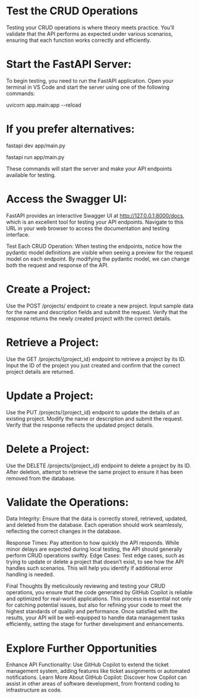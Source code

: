 # Test the CRUD Operations
Testing your CRUD operations is where theory meets practice. You’ll validate that the API performs as expected under various scenarios, ensuring that each function works correctly and efficiently.

# Start the FastAPI Server:
To begin testing, you need to run the FastAPI application. 
Open your terminal in VS Code and start the server using one of the following commands:

uvicorn app.main:app --reload

# If you prefer alternatives:

fastapi dev app/main.py

fastapi run app/main.py

These commands will start the server and make your API endpoints available for testing.

# Access the Swagger UI:
FastAPI provides an interactive Swagger UI at http://127.0.0.1:8000/docs, which is an excellent tool for testing your API endpoints. 
Navigate to this URL in your web browser to access the documentation and testing interface.

Test Each CRUD Operation: When testing the endpoints, notice how the pydantic model definitions are visible when seeing a preview for the request model on each endpoint. By modifying the pydantic model, we can change both the request and response of the API.

# Create a Project:
Use the POST /projects/ endpoint to create a new project. Input sample data for the name and description fields and submit the request. Verify that the response returns the newly created project with the correct details.

# Retrieve a Project:
Use the GET /projects/{project_id} endpoint to retrieve a project by its ID. Input the ID of the project you just created and confirm that the correct project details are returned.

# Update a Project:
Use the PUT /projects/{project_id} endpoint to update the details of an existing project. Modify the name or description and submit the request. Verify that the response reflects the updated project details.

# Delete a Project:
Use the DELETE /projects/{project_id} endpoint to delete a project by its ID. After deletion, attempt to retrieve the same project to ensure it has been removed from the database.

# Validate the Operations:
Data Integrity: Ensure that the data is correctly stored, retrieved, updated, and deleted from the database. Each operation should work seamlessly, reflecting the correct changes in the database.

Response Times: Pay attention to how quickly the API responds. While minor delays are expected during local testing, the API should generally perform CRUD operations swiftly.
Edge Cases: Test edge cases, such as trying to update or delete a project that doesn’t exist, to see how the API handles such scenarios. This will help you identify if additional error handling is needed.

Final Thoughts
By meticulously reviewing and testing your CRUD operations, you ensure that the code generated by GitHub Copilot is reliable and optimized for real-world applications. This process is essential not only for catching potential issues, but also for refining your code to meet the highest standards of quality and performance. Once satisfied with the results, your API will be well-equipped to handle data management tasks efficiently, setting the stage for further development and enhancements.


# Explore Further Opportunities
Enhance API Functionality: Use GitHub Copilot to extend the ticket management system, adding features like ticket assignments or automated notifications.
Learn More About GitHub Copilot: Discover how Copilot can assist in other areas of software development, from frontend coding to infrastructure as code.